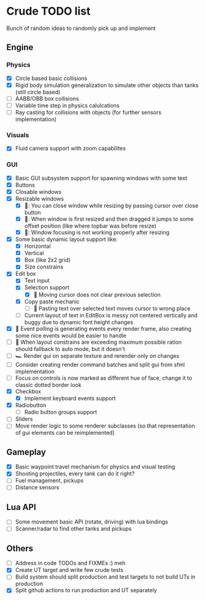 # Crude TODO list
Bunch of random ideas to randomly pick up and implement

## Engine
### Physics
- [x] Circle based basic collisions
- [x] Rigid body simulation generalization to simulate other objects than tanks (still circle based)
- [ ] AABB/OBB box collisions
- [ ] Variable time step in physics calulcations
- [ ] Ray casting for collisions with objects (for further sensors implementation)

### Visuals
- [x] Fluid camera support with zoom capabilites

### GUI
- [x] Basic GUI subsystem support for spawning windows with some text
- [x] Buttons
- [x] Closable windows
- [x] Resizable windows
    - [x] 🐛: You can close window while resizing by passing cursor over close button
    - [x] 🐛: When window is first resized and then dragged it jumps to some offset position (like where topbar was before resize)
    - [x] 🐛: Window focusing is not working properly after resizing
- [x] Some basic dynamic layout support like:
  - [x] Horizontal
  - [x] Vertical
  - [x] Box (like 2x2 grid)
  - [x] Size constrains
- [x] Edit box
  - [x] Text input
  - [x] Selection support
    - [x] 🐛 Moving cursor does not clear previous selection
  - [x] Copy paste mechanic
    - [ ] 🐛 Pasting text over selected text moves cursor to wrong place
  - [ ] Current layout of text in EditBox is messy not centered vertically and buggy due to dynamic font height changes
- [x] 🐛 Event polling is generating events every render frame, also creating some nice events would be easier to handle
- [ ] 🐛 When layout constrains are exceeding maximum possible ration should fallback to auto mode, but it doesn't
- [ ] 🏎️ Render gui on separate texture and rerender only on changes
- [ ] Consider creating render command batches and split gui from sfml implementation
- [ ] Focus on controls is now marked as different hue of face, change it to classic dotted border look
- [x] Checkbox
  - [x] Implement keyboard events support
- [x] Radiobutton
  - [ ] Radio button groups support 
- [ ] Sliders
- [ ] Move render logic to some renderer subclasses (so that representation of gui elements can be reimplemented)

## Gameplay
- [x] Basic waypoint travel mechanism for physics and visual testing
- [x] Shooting projectiles, every tank can do it right?
- [ ] Fuel management, pickups
- [ ] Distance sensors

## Lua API
- [ ] Some movement basic API (rotate, driving) with lua bindings
- [ ] Scanner/radar to find other tanks and pickups

## Others
- [ ] Address in code TODOs and FIXMEs :) meh
- [x] Create UT target and write few crude tests
- [ ] Build system should split production and test targets to not build UTs in production
- [x] Split github actions to run production and UT separately
